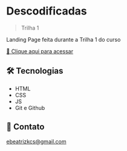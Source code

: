 # Descodificadas

> Trilha 1

Landing Page feita durante a Trilha 1 do curso

[🔗 Clique aqui para acessar](https://soubeatrizkaroline.github.io/Descodificadas_LandingPage/)

## 🛠 Tecnologias

- HTML
- CSS
- JS
- Git e Github

## 💙 Contato

ebeatrizkcs@gmail.com
